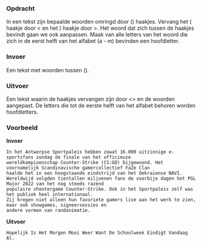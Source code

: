 ### Opdracht

In een tekst zijn bepaalde woorden omringd door () haakjes. Vervang het ( haakje door < en het ) haakje door >. Het woord dat zich tussen de haakjes bevindt gaan we ook aanpassen. Maak van alle letters van het woord die zich in de eerst helft van het alfabet (a - m) bevinden een hoofdletter.  

### Invoer

Een tekst met woorden tussen ().

### Uitvoer

Een tekst waarin de haakjes vervangen zijn door <> en de woorden aangepast. De letters die tot de eerste helft van het alfabet behoren worden hoofdletters.

### Voorbeeld

**Invoer**
    
    In het Antwerpse Sportpaleis hebben zowat 16.000 uitzinnige e-sportsfans zondag de finale van het officieuze 
    wereldkampioenschap Counter-Strike (CS:GO) bijgewoond. Het voornamelijk Scandinavische gamercollectief FaZe Clan 
    haalde het in een hoogstaande eindstrijd van het Oekraïense NAVI.  
    Wereldwijd volgden tientallen miljoenen fans de voorbije dagen het PGL Major 2022 van het nog steeds razend 
    populaire shootergame Counter-Strike. Ook in het Sportpaleis zelf was het publiek heel internationaal. 
    Zij kregen niet alleen hun favoriete gamers live aan het werk te zien, maar ook showgames, signeersessies en 
    andere vormen van randanimatie.

**Uitvoer**
    
    Hopelijk Is Het Morgen Mooi Weer Want De Schoolweek Eindigt Vandaag Al.
    
     
  
   
